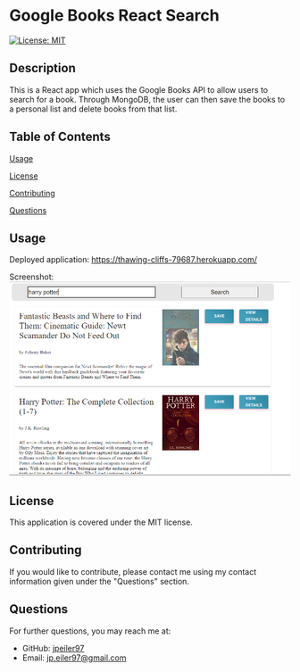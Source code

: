 # Google Books React Search
    
[![License: MIT](https://img.shields.io/badge/License-MIT-yellow.svg)](https://opensource.org/licenses/MIT)

## Description
This is a React app which uses the Google Books API to allow users to search for a book. Through MongoDB, the user can then save the books to a personal list and delete books from that list.

## Table of Contents



[Usage](#usage)

[License](#license)

[Contributing](#contributing)

[Questions](#questions)

<a name="usage"></a>
## Usage
Deployed application: https://thawing-cliffs-79687.herokuapp.com/

Screenshot:
![Google Books React Search](./client/public/screenshot.png?raw=true "Google Books React Search")

<a name="license"></a>
## License
This application is covered under the MIT license.

<a name="contributing"></a>
## Contributing
If you would like to contribute, please contact me using my contact information given under the "Questions" section.

<a name="questions"></a>
## Questions
For further questions, you may reach me at:
- GitHub: [jpeiler97](https://github.com/jpeiler97)
- Email: jp.eiler97@gmail.com
